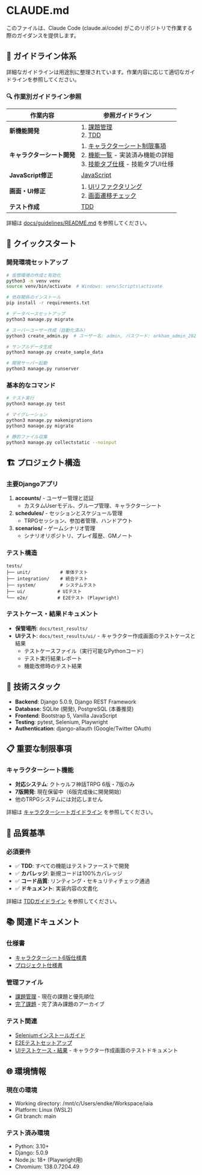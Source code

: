 # CLAUDE.md

このファイルは、Claude Code (claude.ai/code) がこのリポジトリで作業する際のガイダンスを提供します。

## 📁 ガイドライン体系

詳細なガイドラインは用途別に整理されています。作業内容に応じて適切なガイドラインを参照してください。

### 🔍 作業別ガイドライン参照

| 作業内容 | 参照ガイドライン |
|---------|-----------------|
| **新機能開発** | 1. [課題管理](docs/guidelines/ISSUE_MANAGEMENT_GUIDELINES.md)<br>2. [TDD](docs/guidelines/TDD_GUIDELINES.md) |
| **キャラクターシート開発** | 1. [キャラクターシート制限事項](docs/guidelines/CHARACTER_SHEET_GUIDELINES.md)<br>2. [機能一覧](CHARACTER_SHEET_FEATURES.md) - 実装済み機能の詳細<br>3. [技能タブ仕様](SKILL_TAB_SPECIFICATION.md) - 技能タブUI仕様 |
| **JavaScript修正** | [JavaScript](docs/guidelines/JAVASCRIPT_GUIDELINES.md) |
| **画面・UI修正** | 1. [UIリファクタリング](docs/guidelines/UI_REFACTORING_GUIDELINES.md)<br>2. [画面遷移チェック](docs/guidelines/NAVIGATION_CHECK_GUIDELINES.md) |
| **テスト作成** | [TDD](docs/guidelines/TDD_GUIDELINES.md) |

詳細は [docs/guidelines/README.md](docs/guidelines/README.md) を参照してください。

## 🚀 クイックスタート

### 開発環境セットアップ
```bash
# 仮想環境の作成と有効化
python3 -m venv venv
source venv/bin/activate  # Windows: venv\Scripts\activate

# 依存関係のインストール
pip install -r requirements.txt

# データベースセットアップ
python3 manage.py migrate

# スーパーユーザー作成（自動化済み）
python3 create_admin.py  # ユーザー名: admin, パスワード: arkham_admin_2024

# サンプルデータ生成
python3 manage.py create_sample_data

# 開発サーバー起動
python3 manage.py runserver
```

### 基本的なコマンド
```bash
# テスト実行
python3 manage.py test

# マイグレーション
python3 manage.py makemigrations
python3 manage.py migrate

# 静的ファイル収集
python3 manage.py collectstatic --noinput
```

## 🏗️ プロジェクト構造

### 主要Djangoアプリ
1. **accounts/** - ユーザー管理と認証
   - カスタムUserモデル、グループ管理、キャラクターシート
2. **schedules/** - セッションとスケジュール管理
   - TRPGセッション、参加者管理、ハンドアウト
3. **scenarios/** - ゲームシナリオ管理
   - シナリオリポジトリ、プレイ履歴、GMノート

### テスト構造
```
tests/
├── unit/           # 単体テスト
├── integration/    # 統合テスト
├── system/         # システムテスト
├── ui/            # UIテスト
└── e2e/           # E2Eテスト (Playwright)
```

### テストケース・結果ドキュメント
- **保管場所**: `docs/test_results/`
- **UIテスト**: `docs/test_results/ui/` - キャラクター作成画面のテストケースと結果
  - テストケースファイル（実行可能なPythonコード）
  - テスト実行結果レポート
  - 機能改修時のテスト結果

## 🔧 技術スタック

- **Backend**: Django 5.0.9, Django REST Framework
- **Database**: SQLite (開発), PostgreSQL (本番推奨)
- **Frontend**: Bootstrap 5, Vanilla JavaScript
- **Testing**: pytest, Selenium, Playwright
- **Authentication**: django-allauth (Google/Twitter OAuth)

## 📋 重要な制限事項

### キャラクターシート機能
- **対応システム**: クトゥルフ神話TRPG 6版・7版のみ
- **7版開発**: 現在保留中（6版完成後に開発開始）
- 他のTRPGシステムには対応しません

詳細は [キャラクターシートガイドライン](docs/guidelines/CHARACTER_SHEET_GUIDELINES.md) を参照してください。

## 🧪 品質基準

### 必須要件
- ✅ **TDD**: すべての機能はテストファーストで開発
- ✅ **カバレッジ**: 新規コードは100%カバレッジ
- ✅ **コード品質**: リンティング・セキュリティチェック通過
- ✅ **ドキュメント**: 実装内容の文書化

詳細は [TDDガイドライン](docs/guidelines/TDD_GUIDELINES.md) を参照してください。

## 📚 関連ドキュメント

### 仕様書
- [キャラクターシート6版仕様書](docs/character_sheet/CHARACTER_SHEET_6TH_EDITION_SPECIFICATION.md)
- [プロジェクト仕様書](SPECIFICATION.md)

### 管理ファイル
- [課題管理](ISSUES.md) - 現在の課題と優先順位
- [完了課題](ISSUES_CLOSED.md) - 完了済み課題のアーカイブ

### テスト関連
- [Seleniumインストールガイド](docs/SELENIUM_INSTALLATION_GUIDE.md)
- [E2Eテストセットアップ](docs/E2E_TEST_SETUP.md)
- [UIテストケース・結果](docs/test_results/ui/README.md) - キャラクター作成画面のテストドキュメント

## 🌐 環境情報

### 現在の環境
- Working directory: /mnt/c/Users/endke/Workspace/iaia
- Platform: Linux (WSL2)
- Git branch: main

### テスト済み環境
- Python: 3.10+
- Django: 5.0.9
- Node.js: 18+ (Playwright用)
- Chromium: 138.0.7204.49